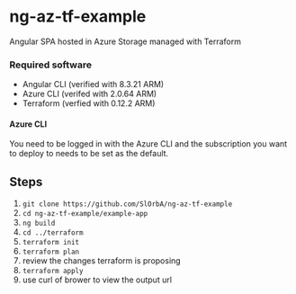 # ng-az-tf-example
Angular SPA hosted in Azure Storage managed with Terraform

### Required software
* Angular CLI (verified with 8.3.21 ARM)
* Azure CLI (verifed with 2.0.64 ARM)
* Terraform (verfied with 0.12.2 ARM)

#### Azure CLI
You need to be logged in with the Azure CLI and the subscription you want to deploy to needs to be set as the default.

## Steps
1. `git clone https://github.com/SlOrbA/ng-az-tf-example`
1. `cd ng-az-tf-example/example-app`
1. `ng build`
1. `cd ../terraform`
1. `terraform init`
1. `terraform plan`
1. review the changes terraform is proposing
1. `terraform apply`
1. use curl of brower to view the output url

